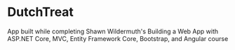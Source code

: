 # DutchTreat
App built while completing Shawn Wildermuth's Building a Web App with ASP.NET Core, MVC, Entity Framework Core, Bootstrap, and Angular course
